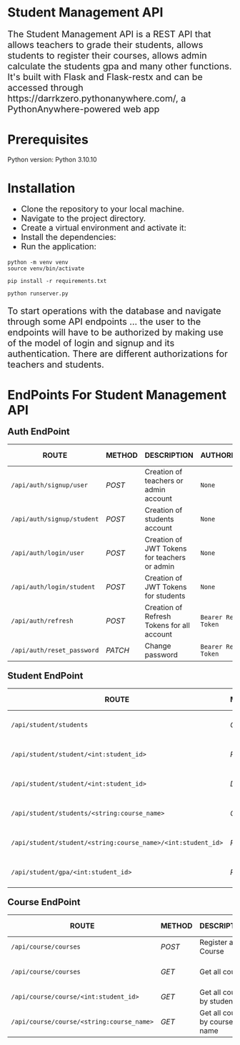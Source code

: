 
# Student Management API

<p style="font-size:20px;">The Student Management API is a REST API that allows teachers to grade their students, allows students to register their courses, allows admin calculate the students gpa and many other functions. 
It's built with Flask and Flask-restx and can be accessed through https://darrkzero.pythonanywhere.com/, a PythonAnywhere-powered web app</p>

<div></div>


<h1>Prerequisites</h1>
Python version: Python 3.10.10
<div></div>  
<h1>Installation</h1>
<div></div>
<ul style="font-size:18px;">
    <li>Clone the repository to your local machine.</li>
    <li>Navigate to the project directory.</li>
    <li>Create a virtual environment and activate it:</li>
    <li>Install the dependencies:</li>
    <li>Run the application:</li>
</ul>

```console
python -m venv venv
source venv/bin/activate
```

```console
pip install -r requirements.txt
```

```console
python runserver.py
```

<p style="font-size: 20px; margin-top: 20px;">To start operations with the database and navigate through some API endpoints ... the user to the endpoints will have to be authorized by making use of the model of login and signup and its authentication. There are different authorizations for teachers and students.</p>




# EndPoints For Student Management API

<div style="margin-top:8px; margin-bottom:10px; font-size:20px; font-weight:bold;">Auth EndPoint</div>
<!-- Tables for routing in each models -->

| ROUTE                     | METHOD | DESCRIPTION                                     | AUTHORIZATION          | USER TYPE         |
| ------------------------  | ------ | ----------------------------------------------- | ---------------------- | ---------         |
| `/api/auth/signup/user`   | _POST_ | Creation of teachers or admin account           | `None`                 | teachers or admin |
| `/api/auth/signup/student`| _POST_ | Creation of students account                    | `None`                 | students          |
| `/api/auth/login/user`    | _POST_ | Creation of JWT Tokens for teachers or admin    | `None`                 | teachers or admin |
| `/api/auth/login/student` | _POST_ | Creation of JWT Tokens for students             | `None`                 | Students          |
| `/api/auth/refresh`       | _POST_ | Creation of Refresh Tokens for all account      | `Bearer Refresh-Token` | Any               |
| `/api/auth/reset_password`| _PATCH_| Change password                                 | `Bearer Refresh-Token` | Any               |


<div style="margin-top:20px; margin-bottom:10px; font-size:20px; font-weight:bold;">Student EndPoint</div>

| ROUTE                                                       | METHOD  | DESCRIPTION                           | AUTHORIZATION         | USER TYPE         |
| ----------------------------------------------------------- | ------  | ------------------------------------- | --------------------- | ----------------- |
| `/api/student/students`                                     | _GET_   | Get all students info                 | `Bearer Access-Token` | teachers or admin |
| `/api/student/student/<int:student_id>`                     | _PATCH_ | Update Student Info by student id     | `Bearer Access-Token` | Student           |
| `/api/student/student/<int:student_id>`                     | _DELETE_| Delete Student Info by student id     | `Bearer Access-Token` | teachers or admin |
| `/api/student/students/<string:course_name>`                | _GET_   | Get Student Info by course name       | `Bearer Access-Token` | course teacher    |
| `/api/student/student/<string:course_name>/<int:student_id>`| _PATCH_ | Grade Student course                  | `Bearer Access-Token` | course teacher    |
| `/api/student/gpa/<int:student_id>`                         | _PATCH_ | Calclate Students gpa By student Id   | `Bearer Access-Token` | Admin             |

<div style="margin-top:20px; margin-bottom:10px; font-size:20px; font-weight:bold;">Course EndPoint</div>

| ROUTE                                     | METHOD | DESCRIPTION                   | AUTHORIZATION         | USER TYPE         |
| ----------------------------------------- | ------ | ----------------------------  | --------------------- | ---------------   |
| `/api/course/courses`                     | _POST_ | Register a Course             | `Bearer Access-Token` | Student           |
| `/api/course/courses`                     | _GET_  | Get all course                | `Bearer Access-Token` | teachers or admin |
| `/api/course/course/<int:student_id>`     | _GET_  | Get all course by student id  | `Bearer Access-Token` | student           |
| `/api/course/course/<string:course_name>` | _GET_  | Get all course by course name | `Bearer Access-Token` | course teacher    |

